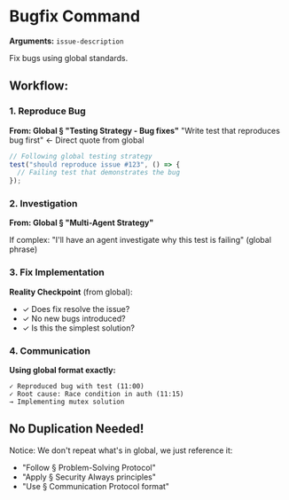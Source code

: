 # Bugfix Command

**Arguments:** `issue-description`

Fix bugs using global standards.

## Workflow:

### 1. Reproduce Bug

**From: Global § "Testing Strategy - Bug fixes"**
"Write test that reproduces bug first" ← Direct quote from global

```javascript
// Following global testing strategy
test("should reproduce issue #123", () => {
  // Failing test that demonstrates the bug
});
```

### 2. Investigation

**From: Global § "Multi-Agent Strategy"**

If complex: "I'll have an agent investigate why this test is failing" (global phrase)

### 3. Fix Implementation

**Reality Checkpoint** (from global):

- ✓ Does fix resolve the issue?
- ✓ No new bugs introduced?
- ✓ Is this the simplest solution?

### 4. Communication

**Using global format exactly:**

```
✓ Reproduced bug with test (11:00)
✓ Root cause: Race condition in auth (11:15)
→ Implementing mutex solution
```

## No Duplication Needed!

Notice: We don't repeat what's in global, we just reference it:

- "Follow § Problem-Solving Protocol"
- "Apply § Security Always principles"
- "Use § Communication Protocol format"

